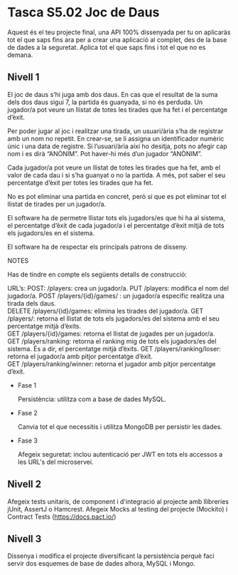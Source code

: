# Tasca S5.02 Joc de Daus
Aquest és el teu projecte final, una API 100% dissenyada per tu on aplicaràs tot el que saps fins ara per a crear una aplicació al complet, des de la base de dades a la seguretat. Aplica tot el que saps fins i tot el que no es demana.

## Nivell 1

El joc de daus s’hi juga amb dos daus. En cas que el resultat de la suma dels dos daus sigui 7, la partida és guanyada, si no és perduda. Un jugador/a pot  veure un llistat de totes les tirades que ha fet i el percentatge d’èxit.   

Per poder jugar al joc i realitzar una tirada, un usuari/ària  s’ha de registrar amb un nom no repetit. En crear-se, se li assigna un identificador numèric únic i una data de registre. Si l’usuari/ària així ho desitja, pots no afegir cap nom i es  dirà “ANÒNIM”. Pot haver-hi més d’un jugador “ANÒNIM”.  

Cada jugador/a pot veure un llistat de totes les  tirades que ha fet, amb el valor de cada dau i si s’ha  guanyat o no la partida. A més, pot saber el seu percentatge d’èxit per totes les tirades  que ha fet.    

No es pot eliminar una partida en concret, però sí que es pot eliminar tot el llistat de tirades per un jugador/a.  

El software ha de permetre llistar tots els jugadors/es que hi ha al sistema, el percentatge d’èxit de cada jugador/a i el  percentatge d’èxit mitjà de tots els jugadors/es en el sistema.   

El software ha de respectar els principals patrons de  disseny.  

NOTES 

Has de tindre en compte els  següents detalls de  construcció: 

  URL’s: 
  POST: /players: crea un jugador/a. 
  PUT /players: modifica el nom del jugador/a.
  POST /players/{id}/games/ : un jugador/a específic realitza una tirada dels daus.  
  DELETE /players/{id}/games: elimina les tirades del jugador/a.
  GET /players/: retorna el llistat de tots  els jugadors/es del sistema amb el seu  percentatge mitjà d’èxits.   
  GET /players/{id}/games: retorna el llistat de jugades per un jugador/a.  
  GET /players/ranking: retorna el ranking mig de tots els jugadors/es del sistema. És a dir, el  percentatge mitjà d’èxits. 
  GET /players/ranking/loser: retorna el jugador/a  amb pitjor percentatge d’èxit.  
  GET /players/ranking/winner: retorna el  jugador amb pitjor percentatge d’èxit. 

- Fase 1

    Persistència: utilitza com a base de dades MySQL. 

- Fase 2

    Canvia tot el que necessitis i utilitza MongoDB per persistir les dades.

- Fase 3

    Afegeix seguretat: inclou autenticació per JWT en  tots els accessos a les URL's del microservei. 

## Nivell 2
Afegeix tests unitaris, de component i d'integració al projecte amb llibreries jUnit, AssertJ o Hamcrest.
Afegeix Mocks al testing del projecte (Mockito) i Contract Tests (https://docs.pact.io/)



## Nivell 3
Dissenya i modifica el projecte diversificant la persistència perquè faci servir dos esquemes de base de dades alhora, MySQL i Mongo.
